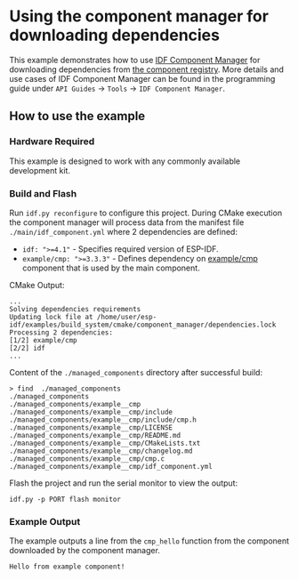 # Using the component manager for downloading dependencies

This example demonstrates how to use [IDF Component Manager](https://pypi.org/project/idf-component-manager/) for downloading dependencies from [the component registry](https://components.espressif.com). More details and use cases of IDF Component Manager can be found in the programming guide under `API Guides` -> `Tools` -> `IDF Component Manager`.

## How to use the example
### Hardware Required

This example is designed to work with any commonly available development kit.

### Build and Flash

Run `idf.py reconfigure` to configure this project. During CMake execution the component manager will process data from the manifest file `./main/idf_component.yml` where 2 dependencies are defined:

- `idf: ">=4.1"` - Specifies required version of ESP-IDF.
- `example/cmp: ">=3.3.3"` - Defines dependency on [example/cmp](https://components.espressif.com/component/example/cmp) component that is used by the main component.

CMake Output:
```
...
Solving dependencies requirements
Updating lock file at /home/user/esp-idf/examples/build_system/cmake/component_manager/dependencies.lock
Processing 2 dependencies:
[1/2] example/cmp
[2/2] idf
...
```

Content of the `./managed_components` directory after successful build:
```
> find  ./managed_components
./managed_components
./managed_components/example__cmp
./managed_components/example__cmp/include
./managed_components/example__cmp/include/cmp.h
./managed_components/example__cmp/LICENSE
./managed_components/example__cmp/README.md
./managed_components/example__cmp/CMakeLists.txt
./managed_components/example__cmp/changelog.md
./managed_components/example__cmp/cmp.c
./managed_components/example__cmp/idf_component.yml
```

Flash the project and run the serial monitor to view the output:

```
idf.py -p PORT flash monitor
```

### Example Output

The example outputs a line from the `cmp_hello` function from the component downloaded by the component manager.

```
Hello from example component!
```
